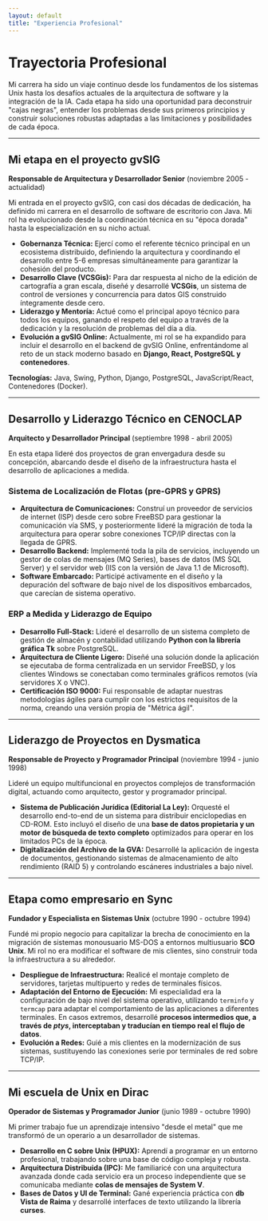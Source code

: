 ```yaml
---
layout: default
title: "Experiencia Profesional"
---
```


# Trayectoria Profesional

Mi carrera ha sido un viaje continuo desde los fundamentos de los sistemas Unix hasta los desafíos actuales de la arquitectura de software y la integración de la IA. Cada etapa ha sido una oportunidad para deconstruir "cajas negras", entender los problemas desde sus primeros principios y construir soluciones robustas adaptadas a las limitaciones y posibilidades de cada época.

---

## Mi etapa en el proyecto gvSIG
**Responsable de Arquitectura y Desarrollador Senior** (noviembre 2005 - actualidad)

Mi entrada en el proyecto gvSIG, con casi dos décadas de dedicación, ha definido mi carrera en el desarrollo de software de escritorio con Java. Mi rol ha evolucionado desde la coordinación técnica en su "época dorada" hasta la especialización en su nicho actual.

*   **Gobernanza Técnica:** Ejercí como el referente técnico principal en un ecosistema distribuido, definiendo la arquitectura y coordinando el desarrollo entre 5-6 empresas simultáneamente para garantizar la cohesión del producto.
*   **Desarrollo Clave (VCSGis):** Para dar respuesta al nicho de la edición de cartografía a gran escala, diseñé y desarrollé **VCSGis**, un sistema de control de versiones y concurrencia para datos GIS construido íntegramente desde cero.
*   **Liderazgo y Mentoría:** Actué como el principal apoyo técnico para todos los equipos, ganando el respeto del equipo a través de la dedicación y la resolución de problemas del día a día.
*   **Evolución a gvSIG Online:** Actualmente, mi rol se ha expandido para incluir el desarrollo en el backend de gvSIG Online, enfrentándome al reto de un stack moderno basado en **Django, React, PostgreSQL y contenedores**.

**Tecnologías:** Java, Swing, Python, Django, PostgreSQL, JavaScript/React, Contenedores (Docker).

---

## Desarrollo y Liderazgo Técnico en CENOCLAP
**Arquitecto y Desarrollador Principal** (septiembre 1998 - abril 2005)

En esta etapa lideré dos proyectos de gran envergadura desde su concepción, abarcando desde el diseño de la infraestructura hasta el desarrollo de aplicaciones a medida.

### Sistema de Localización de Flotas (pre-GPRS y GPRS)
*   **Arquitectura de Comunicaciones:** Construí un proveedor de servicios de internet (ISP) desde cero sobre FreeBSD para gestionar la comunicación vía SMS, y posteriormente lideré la migración de toda la arquitectura para operar sobre conexiones TCP/IP directas con la llegada de GPRS.
*   **Desarrollo Backend:** Implementé toda la pila de servicios, incluyendo un gestor de colas de mensajes (MQ Series), bases de datos (MS SQL Server) y el servidor web (IIS con la versión de Java 1.1 de Microsoft).
*   **Software Embarcado:** Participé activamente en el diseño y la depuración del software de bajo nivel de los dispositivos embarcados, que carecían de sistema operativo.

### ERP a Medida y Liderazgo de Equipo
*   **Desarrollo Full-Stack:** Lideré el desarrollo de un sistema completo de gestión de almacén y contabilidad utilizando **Python con la librería gráfica Tk** sobre PostgreSQL.
*   **Arquitectura de Cliente Ligero:** Diseñé una solución donde la aplicación se ejecutaba de forma centralizada en un servidor FreeBSD, y los clientes Windows se conectaban como terminales gráficos remotos (vía servidores X o VNC).
*   **Certificación ISO 9000:** Fui responsable de adaptar nuestras metodologías ágiles para cumplir con los estrictos requisitos de la norma, creando una versión propia de "Métrica ágil".

---

## Liderazgo de Proyectos en Dysmatica
**Responsable de Proyecto y Programador Principal** (noviembre 1994 - junio 1998)

Lideré un equipo multifuncional en proyectos complejos de transformación digital, actuando como arquitecto, gestor y programador principal.

*   **Sistema de Publicación Jurídica (Editorial La Ley):** Orquesté el desarrollo end-to-end de un sistema para distribuir enciclopedias en CD-ROM. Esto incluyó el diseño de una **base de datos propietaria y un motor de búsqueda de texto completo** optimizados para operar en los limitados PCs de la época.
*   **Digitalización del Archivo de la GVA:** Desarrollé la aplicación de ingesta de documentos, gestionando sistemas de almacenamiento de alto rendimiento (RAID 5) y controlando escáneres industriales a bajo nivel.

---

## Etapa como empresario en Sync
**Fundador y Especialista en Sistemas Unix** (octubre 1990 - octubre 1994)

Fundé mi propio negocio para capitalizar la brecha de conocimiento en la migración de sistemas monousuario MS-DOS a entornos multiusuario **SCO Unix**. Mi rol no era modificar el software de mis clientes, sino construir toda la infraestructura a su alrededor.

*   **Despliegue de Infraestructura:** Realicé el montaje completo de servidores, tarjetas multipuerto y redes de terminales físicos.
*   **Adaptación del Entorno de Ejecución:** Mi especialidad era la configuración de bajo nivel del sistema operativo, utilizando `terminfo` y `termcap` para adaptar el comportamiento de las aplicaciones a diferentes terminales. En casos extremos, desarrollé **procesos intermedios que, a través de *ptys*, interceptaban y traducían en tiempo real el flujo de datos**.
*   **Evolución a Redes:** Guié a mis clientes en la modernización de sus sistemas, sustituyendo las conexiones serie por terminales de red sobre TCP/IP.

---

## Mi escuela de Unix en Dirac
**Operador de Sistemas y Programador Junior** (junio 1989 - octubre 1990)

Mi primer trabajo fue un aprendizaje intensivo "desde el metal" que me transformó de un operario a un desarrollador de sistemas.

*   **Desarrollo en C sobre Unix (HPUX):** Aprendí a programar en un entorno profesional, trabajando sobre una base de código compleja y robusta.
*   **Arquitectura Distribuida (IPC):** Me familiaricé con una arquitectura avanzada donde cada servicio era un proceso independiente que se comunicaba mediante **colas de mensajes de System V**.
*   **Bases de Datos y UI de Terminal:** Gané experiencia práctica con **db Vista de Raima** y desarrollé interfaces de texto utilizando la librería **curses**.
